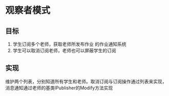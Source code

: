 <!--
 * @Version: 
 * @Autor: LC
 * @Date: 2021-12-01 21:09:01
 * @LastEditors: LC
 * @LastEditTime: 2021-12-02 10:06:30
 * @Description: file content
-->
# 观察者模式

## 目标

1. 学生订阅多个老师，获取老师所发布作业
的作业通知系统
2. 学生可以取消订阅老师，老师也可以屏蔽学生的订阅

## 实现

维护两个列表，分别知道所有学生和老师。取消订阅与订阅操作通过列表来实现，消息通知通过老师的基类IPublisher的Modify方法实现
 